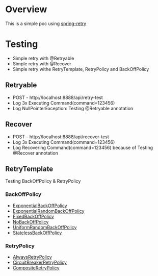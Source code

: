 # Overview

This is a simple poc using [spring-retry]

# Testing

* Simple retry with @Retryable
* Simple retry with @Recover
* Simple retry withe RetryTemplate, RetryPolicy and BackOffPolicy

## Retryable

* POST - http://localhost:8888/api/retry-test
* Log 3x Executing Command(command=123456)
* Log NullPointerException: Testing @Retryable annotation
  
## Recover

* POST - http://localhost:8888/api/recover-test
* Log 3x Executing Command(command=123456)
* Log Recovering Command(command=123456) because of Testing @Recover annotation

## RetryTemplate

Testing BackOffPolicy & RetryPolicy

### BackOffPolicy

* [ExponentialBackOffPolicy]
* [ExponentialRandomBackOffPolicy]
* [FixedBackOffPolicy]
* [NoBackOffPolicy]
* [UniformRandomBackOffPolicy]
* [StatelessBackOffPolicy]

### RetryPolicy

* [AlwaysRetryPolicy]
* [CircuitBreakerRetryPolicy]
* [CompositeRetryPolicy]

[spring-retry]: https://docs.spring.io/spring-batch/trunk/reference/html/retry.html
[ExponentialBackOffPolicy]: https://docs.spring.io/spring-retry/docs/1.1.2.RELEASE/apidocs/org/springframework/retry/backoff/ExponentialBackOffPolicy.html
[ExponentialRandomBackOffPolicy]: https://docs.spring.io/spring-retry/docs/1.1.2.RELEASE/apidocs/org/springframework/retry/backoff/ExponentialRandomBackOffPolicy.html
[FixedBackOffPolicy]: https://docs.spring.io/spring-retry/docs/1.1.2.RELEASE/apidocs/org/springframework/retry/backoff/FixedBackOffPolicy.html
[NoBackOffPolicy]: https://docs.spring.io/spring-retry/docs/1.1.2.RELEASE/apidocs/org/springframework/retry/backoff/NoBackOffPolicy.html
[UniformRandomBackOffPolicy]: https://docs.spring.io/spring-retry/docs/1.1.2.RELEASE/apidocs/org/springframework/retry/backoff/UniformRandomBackOffPolicy.html
[StatelessBackOffPolicy]: https://docs.spring.io/spring-retry/docs/1.1.2.RELEASE/apidocs/org/springframework/retry/backoff/StatelessBackOffPolicy.html
[AlwaysRetryPolicy]: https://docs.spring.io/spring-retry/docs/1.1.2.RELEASE/apidocs/org/springframework/retry/policy/AlwaysRetryPolicy.html
[CircuitBreakerRetryPolicy]: https://docs.spring.io/spring-retry/docs/1.1.2.RELEASE/apidocs/org/springframework/retry/policy/CircuitBreakerRetryPolicy.html
[CompositeRetryPolicy]: https://docs.spring.io/spring-retry/docs/1.1.2.RELEASE/apidocs/org/springframework/retry/policy/CompositeRetryPolicy.html